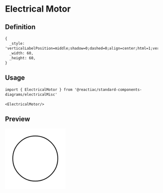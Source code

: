 # Electrical Motor

## Definition

```
{
  _style: 'verticalLabelPosition=middle;shadow=0;dashed=0;align=center;html=1;verticalAlign=middle;strokeWidth=1;shape=ellipse;aspect=fixed;fontSize=35;',
  _width: 60,
  _height: 60,
}
```

## Usage

```
import { ElectricalMotor } from '@reactiac/standard-components-diagrams/electricalMisc'

<ElectricalMotor/>
```

## Preview

<img src="./electrical-motor.png" width="200"/>
